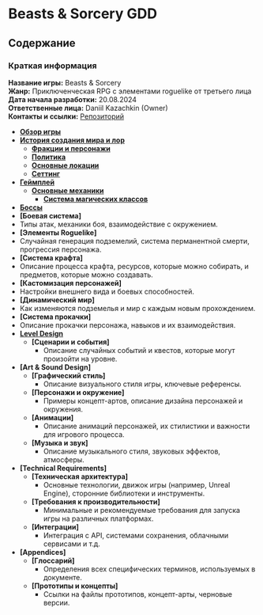 # Beasts & Sorcery GDD

## Содержание

### Краткая информация

**Название игры:** Beasts & Sorcery  
**Жанр:** Приключенческая RPG с элементами roguelike от третьего лица  
**Дата начала разработки:** 20.08.2024  
**Ответственные лица:** Daniil Kazachkin (Owner)  
**Контакты и ссылки:** [Репозиторий](https://github.com/dreykanbern/BeastsSorcery)

- **[Обзор игры](./game-overview-page.md)**
- **[История создания мира и лор](./story/introduction.md)**
	- **[Фракции и персонажи](./story/characters.md)**
	- **[Политика](./story/policy.md)**
	- **[Основные локации](./story/locations.md)**
	- **[Сеттинг](./story/setting.md)**
- **[Геймплей](./gameplay/gameplay.md)**
	- **[Основные механики](./gameplay/mechanics.md)**
      - **[Система магических классов](./gameplay/mechanics/magic-system.md)** 
- **[Боссы](./gameplay/bosses.md)**
- **[Боевая система]**
- Типы атак, механики боя, взаимодействие с окружением.
- **[Элементы Roguelike]**
- Случайная генерация подземелий, система перманентной смерти, прогрессия персонажа.
- **[Система крафта]**
- Описание процесса крафта, ресурсов, которые можно собирать, и предметов, которые можно создавать.
- **[Кастомизация персонажей]**
- Настройки внешнего вида и боевых способностей.
- **[Динамический мир]**
- Как изменяются подземелья и мир с каждым новым прохождением.
- **[Система прокачки]**
- Описание прокачки персонажа, навыков и их взаимодействия.
- **[Level Design](./level-disign/base.md)**
	- **[Сценарии и события]**
		- Описание случайных событий и квестов, которые могут произойти на уровне.
- **[Art & Sound Design]**
	- **[Графический стиль]**
		- Описание визуального стиля игры, ключевые референсы.
	- **[Персонажи и окружение]**
		- Примеры концепт-артов, описание дизайна персонажей и окружения.
	- **[Анимации]**
		- Описание анимаций персонажей, их стилистики и важности для игрового процесса.
	- **[Музыка и звук]**
		- Описание музыкального стиля, звуковых эффектов, атмосферы.
- **[Technical Requirements]**
	- **[Техническая архитектура]**
		- Основные технологии, движок игры (например, Unreal Engine), сторонние библиотеки и инструменты.
	- **[Требования к производительности]**
		- Минимальные и рекомендуемые требования для запуска игры на различных платформах.
	- **[Интеграции]**
		- Интеграция с API, системами сохранения, облачными сервисами и т.д.
- **[Appendices]**
	- **[Глоссарий]**
		- Определения всех специфических терминов, используемых в документе.
	- **[Прототипы и концепты]**
		- Ссылки на файлы прототипов, концепт-арты, черновые версии.